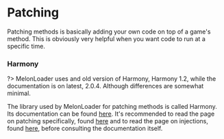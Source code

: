 # Patching

Patching methods is basically adding your own code on top of a game's method. This is obviously very helpful when you want code to run at a specific time.

### Harmony

?> MelonLoader uses and old version of Harmony, Harmony 1.2, while the documentation is on latest, 2.0.4. Although differences are somewhat minimal.

The library used by MelonLoader for patching methods is called Harmony. Its documentation can be found [here](https://harmony.pardeike.net/). It's recommended to read the page on patching specifically, found [here](https://harmony.pardeike.net/articles/patching.html) and to read the page on injections, found [here](https://harmony.pardeike.net/articles/patching-injections.html), before consulting the documentation itself. 
